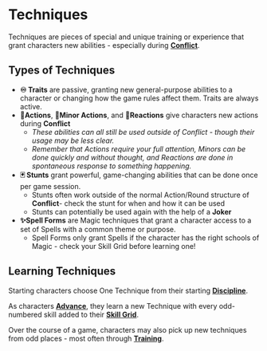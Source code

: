 
# Techniques

Techniques are pieces of special and unique training or experience that grant characters new abilities - especially during [**Conflict**](./Conflict.md "Conflict: Turn-Based rules for Combat & Time-Sensitive Encounters").


## Types of Techniques

- **♾ Traits** are passive, granting new general-purpose abilities to a character or changing how the game rules affect them. Traits are always active.
- **🔷Actions**, **🔹Minor Actions**, and **🔄Reactions** give characters new actions during **Conflict**
  - *These abilities can all still be used outside of Conflict - though their usage may be less clear.*
  - *Remember that Actions require your full attention, Minors can be done quickly and without thought, and Reactions are done in spontaneous response to something happening.*
- **🃏 Stunts** grant powerful, game-changing abilities that can be done once per game session.
  - Stunts often work outside of the normal Action/Round structure of **Conflict**- check the stunt for when and how it can be used
  - Stunts can potentially be used again with the help of a **Joker**
- **✨Spell Forms** are Magic techniques that grant a character access to a set of Spells with a common theme or purpose.
  - Spell Forms only grant Spells if the character has the right schools of Magic - check your Skill Grid before learning one!

## Learning Techniques

Starting characters choose One Technique from their starting [**Discipline**](./Disciplines.md "Discipline: Areas of special experience that grant Techniques"). 

As characters [**Advance**](./Advancement.md "Advance: Improve your character over time through experience and accomplishment"), they learn a new Technique with every odd-numbered skill added to their **[Skill Grid](./Skills.md "Skills: Specialized experience that defines a character")**.

Over the course of a game, characters may also pick up new techniques from odd places - most often through **[Training](./Training.md)**.



